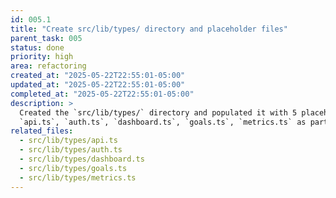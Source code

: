 ```yaml
---
id: 005.1
title: "Create src/lib/types/ directory and placeholder files"
parent_task: 005
status: done
priority: high
area: refactoring
created_at: "2025-05-22T22:55:01-05:00"
updated_at: "2025-05-22T22:55:01-05:00"
completed_at: "2025-05-22T22:55:01-05:00"
description: >
  Created the `src/lib/types/` directory and populated it with 5 placeholder files:
  `api.ts`, `auth.ts`, `dashboard.ts`, `goals.ts`, `metrics.ts` as part of the src/lib refactor.
related_files:
  - src/lib/types/api.ts
  - src/lib/types/auth.ts
  - src/lib/types/dashboard.ts
  - src/lib/types/goals.ts
  - src/lib/types/metrics.ts
---
```

